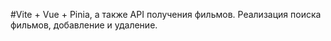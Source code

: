 #Vite + Vue + Pinia, а также API получения фильмов. Реализация поиска фильмов, добавление и удаление.
